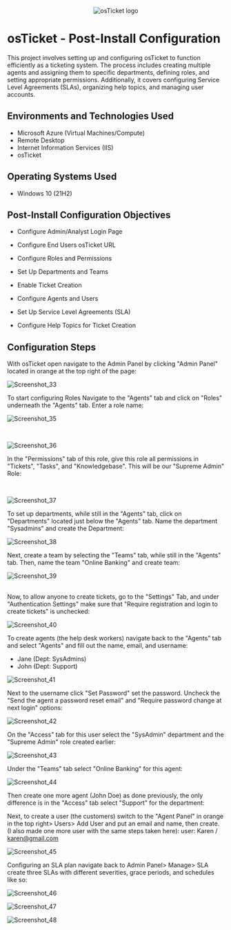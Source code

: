 <p align="center">
<img src="https://i.imgur.com/Clzj7Xs.png" alt="osTicket logo"/>
</p>

<h1>osTicket - Post-Install Configuration</h1>
This project involves setting up and configuring osTicket to function efficiently as a ticketing system. The process includes creating multiple agents and assigning them to specific departments, defining roles, and setting appropriate permissions. Additionally, it covers configuring Service Level Agreements (SLAs), organizing help topics, and managing user accounts.






<h2>Environments and Technologies Used</h2>

- Microsoft Azure (Virtual Machines/Compute)
- Remote Desktop
- Internet Information Services (IIS)
- osTicket
<h2>Operating Systems Used </h2>

- Windows 10</b> (21H2)

<h2>Post-Install Configuration Objectives</h2>

- Configure Admin/Analyst Login Page

- Configure End Users osTicket URL

- Configure Roles and Permissions

- Set Up Departments and Teams

- Enable Ticket Creation

- Configure Agents and Users

- Set Up Service Level Agreements (SLA)

- Configure Help Topics for Ticket Creation

<h2>Configuration Steps</h2>

<p>With osTicket open navigate to the Admin Panel by clicking "Admin Panel" located in orange at the top right of the page:

</p>

![Screenshot_33](https://github.com/user-attachments/assets/8aaee958-fb51-493a-92fa-d971dd7426a6)

<p>To start configuring Roles Navigate to the "Agents" tab and click on "Roles" underneath the "Agents" tab. Enter a role name:

</p>

![Screenshot_35](https://github.com/user-attachments/assets/ef171bfe-673b-4612-91ad-47dca364ce0b)

<br />

<p>

  ![Screenshot_36](https://github.com/user-attachments/assets/36f349de-1040-43c4-84d4-7e972be5abaa)

</p>In the "Permissions" tab of this role, give this role all permissions in "Tickets", "Tasks", and "Knowledgebase". This will be our "Supreme Admin" Role:
<p>

</p>
<br />

<p>

  ![Screenshot_37](https://github.com/user-attachments/assets/074332f4-a49c-4b89-a53a-7560ac4c97ea)

To set up departments, while still in the "Agents" tab, click on "Departments" located just below the "Agents" tab. Name the department "Sysadmins" and create the Department:

</p>

![Screenshot_38](https://github.com/user-attachments/assets/e9f7e31a-a6d7-4d32-a279-13fa546975b7)

<p>Next, create a team by selecting the "Teams" tab, while still in the "Agents" tab. Then, name the team "Online Banking" and create team:

</p>

![Screenshot_39](https://github.com/user-attachments/assets/15672ee9-1201-4bf8-a1b2-69fc06627b6d)

<br />Now, to allow anyone to create tickets, go to the "Settings" Tab, and under "Authentication Settings" make sure that "Require registration and login to create tickets" is unchecked:


![Screenshot_40](https://github.com/user-attachments/assets/e2c3dc2a-85ef-416c-8845-97caf38dc76b)

To create agents (the help desk workers) navigate back to the "Agents" tab and select "Agents" and fill out the name, email, and username:
- Jane (Dept: SysAdmins)
- John (Dept: Support)


![Screenshot_41](https://github.com/user-attachments/assets/9f90b409-e527-420a-875e-56d863dd41af)

Next to the username click "Set Password" set the password. Uncheck the "Send the agent a password reset email" and "Require password change at next login" options:

![Screenshot_42](https://github.com/user-attachments/assets/d2bb1d8a-c39f-4f66-9b7a-9d97a725c3fc)

On the "Access" tab for this user select the "SysAdmin" department and the "Supreme Admin" role created earlier:

![Screenshot_43](https://github.com/user-attachments/assets/90201587-638a-4ce3-8dcf-84a630e9f21a)

Under the "Teams" tab select "Online Banking" for this agent:


![Screenshot_44](https://github.com/user-attachments/assets/d803dbd8-26c8-4c40-8002-b132349efe34)

Then create one more agent (John Doe) as done previously, the only difference is in the "Access" tab select "Support" for the department:

Next, to create a user (the customers) switch to the "Agent Panel" in orange in the top right> Users> Add User and put an email and name, then create. (I also made one more user with the same steps taken here): user: Karen / karen@gmail.com


![Screenshot_45](https://github.com/user-attachments/assets/6f227e76-4806-4858-ac59-0d6beac39f59)

Configuring an SLA plan navigate back to Admin Panel> Manage> SLA create three SLAs with different severities, grace periods, and schedules like so:


![Screenshot_46](https://github.com/user-attachments/assets/085e07cf-a056-4b53-9e68-6c0bc4e8c693)


![Screenshot_47](https://github.com/user-attachments/assets/195ec6f0-6731-4cdd-b07c-fc697f4ce94e)


![Screenshot_48](https://github.com/user-attachments/assets/181429ae-7004-4f5c-9861-16b0c38cd269)

